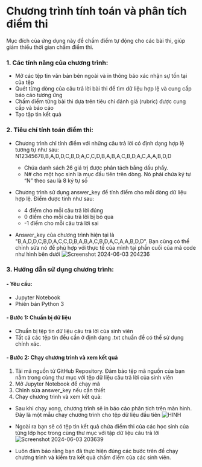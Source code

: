 # Chương trình tính toán và phân tích điểm thi
Mục đích của ứng dụng này để chấm điểm tự động cho các bài thi, giúp giảm thiểu thời gian chấm điểm thi.

### 1. Các tính năng của chương trình:

- Mở các tệp tin văn bản bên ngoài và in thông báo xác nhận sự tồn tại của tệp
- Quét từng dòng của câu trả lời bài thi để tìm dữ liệu hợp lệ và cung cấp báo cáo tương ứng
- Chấm điểm từng bài thi dựa trên tiêu chí đánh giá (rubric) được cung cấp và báo cáo
- Tạo tập tin kết quả

 ### 2. Tiêu chí tính toán điểm thi:
- Chương trình chỉ tính điểm với những câu trả lời có định dạng hợp lệ tương tự như sau: N12345678,B,A,D,D,C,B,D,A,C,C,D,B,A,B,A,C,B,D,A,C,A,A,B,D,D
  + Chứa danh sách 26 giá trị được phân tách bằng dấu phẩy.
  + N# cho một học sinh là mục đầu tiên trên dòng. Nó phải chứa ký tự “N” theo sau là 8 ký tự số
    
- Chương trình sử dụng answer_key để tính điểm cho mỗi dòng dữ liệu hợp lệ. Điểm được tính như sau:
  + 4 điểm cho mỗi câu trả lời đúng
  + 0 điểm cho mỗi câu trả lời bị bỏ qua
  + -1 điểm cho mỗi câu trả lời sai
 
 - Answer_key của chương trình hiện tại là "B,A,D,D,C,B,D,A,C,C,D,B,A,B,A,C,B,D,A,C,A,A,B,D,D".
   Bạn cũng có thể chỉnh sửa nó để phù hợp với thực tế của mình tại phần cuối của mã code như hình bên dưới
   ![Screenshot 2024-06-03 204236](https://github.com/nhunpq/Test-Grade-Calculator/assets/168920556/c3e16bd7-eecb-4ead-9aa7-f292fa72de2e)
  
### 3. Hướng dẫn sử dụng chương trình:
#### - Yêu cầu:

- Jupyter Notebook
- Phiên bản Python 3

#### - Bước 1: Chuẩn bị dữ liệu

- Chuẩn bị tệp tin dữ liệu câu trả lời của sinh viên
- Tất cả các tệp tin đều cần ở định dạng .txt chuẩn để có thể sử dụng chính xác.

#### - Bước 2: Chạy chương trình và xem kết quả
1. Tải mã nguồn từ GitHub Repository. Đảm bảo tệp mã nguồn của bạn nằm trong cùng thư mục với tệp dữ liệu câu trả lời của sinh viên
2. Mở Jupyter Notebook để chạy mã
3. Chỉnh sửa answer_key nếu cần thiết
4. Chạy chương trình và xem kết quả:
- Sau khi chạy xong, chương trình sẽ in báo cáo phân tích trên màn hình. Đây là một mẫu chạy chương trình cho tệp dữ liệu đầu tiên
 ![HINH](https://github.com/nhunpq/Test-Grade-Calculator/assets/168920556/730738b2-0071-4576-903f-fc76fd3dc8f5)

- Ngoài ra bạn sẽ có tệp tin kết quả chứa điểm thi của các học sinh của từng lớp học trong cùng thư mục với tập dữ liệu câu trả lời
  ![Screenshot 2024-06-03 203639](https://github.com/nhunpq/Test-Grade-Calculator/assets/168920556/2d4e7ca8-7b41-4bd5-bb2d-cfe66991dd2e)

- Luôn đảm bảo rằng bạn đã thực hiện đúng các bước trên để chạy chương trình và kiểm tra kết quả chấm điểm của các sinh viên.


